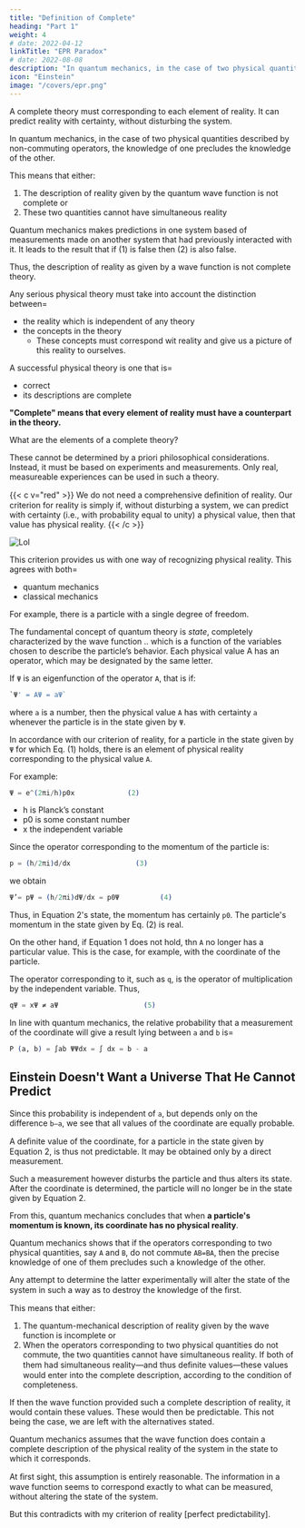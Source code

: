 ```yaml
---
title: "Definition of Complete"
heading: "Part 1"
weight: 4
# date: 2022-04-12
linkTitle: "EPR Paradox"
# date: 2022-08-08
description: "In quantum mechanics, in the case of two physical quantities described by non-commuting operators, the knowledge of one precludes the knowledge of the other"
icon: "Einstein"
image: "/covers/epr.png"
---
```



<!--               A. EINSTEIN, B. PODOLSKY AND N. ROSEN, Institute for Advanced Study, Princeton, New Jersey
                                                  (Received March 25, 1935) -->

A complete theory must corresponding to each element of reality. It can predict <!-- A sufﬁcient condition for the --> reality <!-- of a physical quantity is the possibility of predicting it --> with certainty, without disturbing the system. 

In quantum mechanics, in the case of two physical quantities described by non-commuting operators, the knowledge of one precludes the knowledge of the other. 

This means that either:

1. The description of reality given by the quantum wave function is not complete or
2. These two quantities cannot have simultaneous reality 

Quantum mechanics makes predictions in one system based of measurements made on another system that had previously interacted with it.  It leads to the result that if (1) is false then (2) is also false. 

Thus, the description of reality as given by a wave function is not complete theory.

Any serious physical theory must take into account the distinction between= 
- the reality which is independent of any theory
- the <!-- physical  -->concepts <!-- with which the --> in the theory 
  - These concepts must correspond wit reality and give us a picture of this reality to ourselves. 

A successful physical theory is one that is= 
- correct
- its descriptions are complete

**"Complete" means that every element of reality must have a counterpart in the theory.** 

What are the elements of a complete theory? 

These cannot be determined by a priori philosophical considerations. Instead, it must be based on experiments and measurements.   Only real, measureable experiences can be used in such a theory.  

<!-- We next ask It is the  second question that we wish to consider here, as  applied to quantum mechanics.  -->

{{< c v="red" >}}
We do not need a comprehensive deﬁnition of reality. Our criterion for reality is simply if, without disturbing a system, we can predict with certainty (i.e., with probability equal to unity) a physical value, then that value has  physical reality.
{{< /c >}}

![Lol](/icons/einbla.png)

This criterion <!-- is far from exhausting all possible ways of recognizing a physical reality, at least --> provides us with one way of recognizing physical reality. This agrees with both= 
- quantum mechanics
- classical mechanics


For example, there is a particle  <!-- merely as a sufﬁcient, condition of reality, this  quantum—mechanical ideas of reality. To illustrate the ideas involved let us consider                                                                P(a,b)=.fbtlgldx=fbdx=b——a.               (6) the quantum—mechanical description of the a behavior of a particle having --> with a single degree of freedom. 

The fundamental concept of quantum theory is *state*, completely characterized by the wave function .. which is a function of the variables chosen to describe the particle’s behavior. Each physical value A has an operator, which may be designated by the same letter.

If `Ψ` is  an eigenfunction of the operator `A`, that is if:

```elixir
`Ψ' = AΨ = aΨ`
```

where `a` is a number, then the physical value `A` has with certainty `a` whenever the particle is in the state given by `Ψ`. 

In accordance with our criterion of reality, for a particle in the state given by `Ψ` for which Eq. (1) holds, there is an element of physical reality corresponding to the physical value `A`. 

For example:

```elixir
Ψ = e^(2πi/h)p0x             (2)   
```

- h is Planck’s constant
- p0 is some constant number
- x the independent variable

Since the operator corresponding to the momentum of the particle is:

```elixir
p = (h/2πi)d/dx                (3)   
```

we obtain                                             

```elixir
Ψ’= pΨ = (h/2πi)dΨ/dx = p0Ψ          (4)
```

Thus, in Equation 2's state, the momentum has certainly `p0`. The particle's momentum in the state given by Eq. (2) is real.   

On the other hand, if Equation 1 does not hold, thn `A` no longer has a particular value. This is the case, for example, with the coordinate of the particle. 

The operator corresponding to it, such as `q`, is the operator of multiplication by the independent variable. Thus, 

```elixir
qΨ = xΨ ≠ aΨ                     (5)   
```        

In line with quantum mechanics, the relative probability that a measurement of the coordinate will give a result lying between `a` and `b` is=  

```elixir
P (a, b) = ∫ab ΨΨdx = ∫ dx = b - a
```


## Einstein Doesn't Want a Universe That He Cannot Predict 

Since this probability is independent of `a`, but depends only on the difference `b—a`, we see that all values of the coordinate are equally probable.  

A deﬁnite value of the coordinate, for a particle in the state given by Equation 2, is thus not predictable. It may be obtained only by a direct measurement. 

Such a measurement however disturbs the particle and thus alters its state. After the coordinate is determined, the particle will no longer be in the state given by Equation 2. 

From this, quantum mechanics concludes that when **a particle's momentum is known, its coordinate has no physical reality**.

Quantum mechanics shows that if the operators corresponding to two physical quantities, say `A` and `B`, do not commute `AB=BA`, then the precise knowledge of one of them precludes such a knowledge of the other. 

Any attempt to determine the latter experimentally will alter the state of the system in such a way as to destroy the knowledge of the ﬁrst.

This means that either:

1. The quantum-mechanical description of reality given by the wave function is incomplete or
2. When the operators corresponding to two physical quantities do not commute, the two quantities cannot have simultaneous reality. If both of them had simultaneous reality—and thus deﬁnite values—these values would enter into the complete description, according to the condition of completeness. 

If then the wave function provided such a complete description of reality, it would contain these values. These would then be predictable. This not being the case, we are left with the alternatives stated.

Quantum mechanics assumes that the wave function does contain a complete description of the physical reality of the system in the state to which it corresponds.

At ﬁrst sight, this assumption is entirely reasonable. The information in a wave function seems to correspond exactly to what can be measured, without altering the state of the system. 

But this contradicts with my <!-- We shall show, however, that this assumption, together with the --> criterion of reality [perfect predictability].
